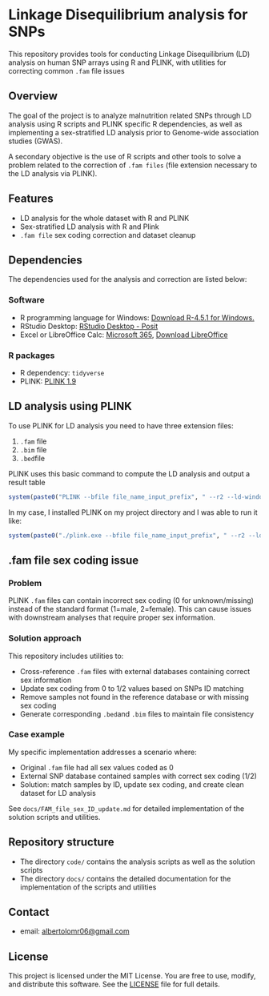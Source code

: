# Linkage Disequilibrium analysis for SNPs

This repository provides tools for conducting Linkage Disequilibrium (LD) analysis on human SNP arrays using R and PLINK, with utilities for correcting common `.fam` file issues

## Overview

The goal of the project is to analyze malnutrition related SNPs through LD analysis using R scripts and PLINK specific R dependencies, as well as implementing a sex-stratified LD analysis prior to Genome-wide association studies (GWAS). 

A secondary objective is the use of R scripts and other tools to solve a problem related to the correction of `.fam files` (file extension necessary to the LD analysis via PLINK). 

## Features

- LD analysis for the whole dataset with R and PLINK
- Sex-stratified LD analysis with R and Plink
- `.fam file` sex coding correction and dataset cleanup

## Dependencies

The dependencies used for the analysis and correction are listed below: 

### Software

- R programming language for Windows: [Download R-4.5.1 for Windows.](https://cran.r-project.org/bin/windows/base/)
- RStudio Desktop: [RStudio Desktop - Posit](https://posit.co/download/rstudio-desktop/)
- Excel or LibreOffice Calc: [Microsoft 365](https://www.office.com/), [Download LibreOffice](https://www.libreoffice.org/download/download-libreoffice/)

### R packages

- R dependency: `tidyverse`
- PLINK: [PLINK 1.9](https://www.cog-genomics.org/plink/)

## LD analysis using PLINK

To use PLINK for LD analysis you need to have three extension files: 

1. `.fam` file
2. `.bim` file
3. `.bed`file 

PLINK uses this basic command to compute the LD analysis and output a result table

```R
system(paste0("PLINK --bfile file_name_input_prefix", " --r2 --ld-window-kb --ld-window-r2"," --out file_name_output_prefix"))
```

In my case, I installed PLINK on my project directory and I was able to run it like: 

```R
system(paste0("./plink.exe --bfile file_name_input_prefix", " --r2 --ld-window-kb --ld-window-r2"," --out file_name_output_prefix"))
```

## .fam file sex coding issue 

### Problem

PLINK `.fam` files can contain incorrect sex coding (0 for unknown/missing) instead of the standard format (1=male, 2=female). This can cause issues with downstream analyses that require proper sex information. 

### Solution approach

This repository includes utilities to: 

- Cross-reference `.fam` files with external databases containing correct sex information
- Update sex coding from 0 to 1/2 values based on SNPs ID matching
- Remove samples not found in the reference database or with missing sex coding
- Generate corresponding `.bed`and `.bim` files to maintain file consistency

### Case example

My specific implementation addresses a scenario where:

- Original `.fam` file had all sex values coded as 0 
- External SNP database contained samples with correct sex coding (1/2)
- Solution: match samples by ID, update sex coding, and create clean dataset for LD analysis

See `docs/FAM_file_sex_ID_update.md` for detailed implementation of the solution scripts and utilities. 

## Repository structure

- The directory `code/` contains the analysis scripts as well as the solution scripts
- The directory `docs/` contains the detailed documentation for the implementation of the scripts and utilities 

## Contact

- email: albertolomr06@gmail.com

## License

This project is licensed under the MIT License. You are free to use, modify, and distribute this software. See the [LICENSE](LICENSE) file for full details.
